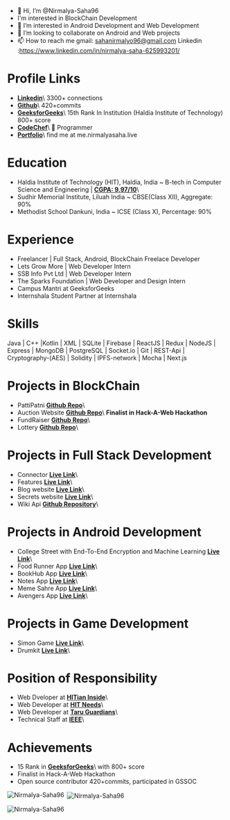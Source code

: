 - 👋 Hi, I’m @Nirmalya-Saha96
- I'm interested in BlockChain Development
- 👀 I’m interested in Android Development and Web Development
- 💞️ I’m looking to collaborate on Android and Web projects
- 📫 How to reach me gmail: sahanirmalyo96@gmail.com
Linkedin :https://www.linkedin.com/in/nirmalya-saha-625993201/

# Profile Links
- **[Linkedin](https://www.linkedin.com/in/nirmalya-saha-625993201/)**\  3300+ connections
- **[Github](https://github.com/Nirmalya-Saha96)**\  420+commits
- **[GeeksforGeeks](https://auth.geeksforgeeks.org/user/nirmalyasaha/practice/)**\  15th  Rank In Institution (Haldia Institute of Technology) 800+ score
- **[CodeChef](https://www.codechef.com/users/nirmalyasaha)**\  🌟 Programmer
- **[Portfolio](http://me.nirmalyasaha.live/)**\  find me at me.nirmalyasaha.live

# Education

- Haldia Institute of Technology (HIT), Haldia, India 
~ B-tech in Computer Science and Engineering | **[CGPA: 9.97/10](https://drive.google.com/file/d/1FC8YYE8IfHs2aUhOUykQQIerY_gGpEDZ/view)**\
- Sudhir Memorial Institute, Liluah India
~ CBSE(Class XII), Aggregate: 90%
- Methodist School Dankuni, India 
~ ICSE (Class X), Percentage: 90%


# Experience

- Freelancer | Full Stack, Android, BlockChain Freelace Developer
- Lets Grow More | Web Developer Intern   
- SSB Info Pvt Ltd | Web Developer Intern
- The Sparks Foundation | Web Developer and Design Intern
- Campus Mantri at GeeksforGeeks	
- Internshala Student Partner at Internshala	

# Skills
Java | C++ |Kotlin | XML | SQLite | Firebase | ReactJS | Redux | NodeJS | Express | MongoDB | PostgreSQL | Socket.io | Git | REST-Api | Cryptography-(AES) | Solidity
| IPFS-network | Mocha | Next.js

# Projects in BlockChain
- PattiPatni   **[Github Repo](https://github.com/Nirmalya-Saha96/PattiPatni)**\   
- Auction Website **[Github Repo](https://github.com/Nirmalya-Saha96/CodeLinking)**\  **Finalist in Hack-A-Web Hackathon**
- FundRaiser **[Github Repo](https://github.com/Nirmalya-Saha96/FundRaiser)**\
- Lottery **[Github Repo](https://github.com/Nirmalya-Saha96/Lottery)**\

# Projects  in  Full Stack Development

- Connector   **[Live Link](https://nirmalyo-connectordevelopers.herokuapp.com/)**\   
- Features    **[Live Link](https://nirmalyo-features.herokuapp.com/)**\   
- Blog website  **[Live Link](https://gentle-beach-59251.herokuapp.com/)**\   
- Secrets website   **[Live Link](https://morning-cliffs-64096.herokuapp.com/)**\  
- Wiki Api     **[Github Repository](https://github.com/Nirmalya-Saha96/Wiki-api)**\

# Projects in Android Development

- College Street with End-To-End Encryption and Machine Learning  **[Live Link]( https://www.linkedin.com/posts/nirmalya-saha-625993201_cryptography-machinelearnig-searchengine-activity-6861649646620618752-hr6C/)**\ 
- Food Runner App   **[Live Link](https://www.linkedin.com/posts/nirmalya-saha-625993201_androiddevelopment-android-app-activity-6771681627237081088--evJ)**\  
- BookHub App **[Live Link](https://www.linkedin.com/posts/nirmalya-saha-625993201_androiddevelopment-activity-6763902711118270465-Phlm)**\   
- Notes App     **[Live Link](https://www.linkedin.com/posts/nirmalya-saha-625993201_androiddevelopment-activity-6764974726084382720-K9UM)**\   
- Meme Sahre App  **[Live Link](https://www.linkedin.com/posts/nirmalya-saha-625993201_android-app-activity-6763896813993951232-osPh)**\   
- Avengers App  **[Live Link](https://www.linkedin.com/posts/nirmalya-saha-625993201_androiddevelopment-activity-6760440539159560192-Z_Wx)**\   

# Projects in Game Development

- Simon Game  **[Live Link](https://nirmalya-saha96.github.io/simon/)**\   
- Drumkit     **[Live Link](https://nirmalya-saha96.github.io/Drumkit/)**\   

# Position of Responsibility

- Web Dveloper at **[HITian Inside](https://www.linkedin.com/posts/nirmalya-saha-625993201_activity-6822601727884214272-V2Oi/)**\
- Web Developer at **[HIT Needs](https://www.instagram.com/p/CRifu87BfoT/?utm_source=ig_web_copy_link)**\
- Web Developer at **[Taru Guardians](https://www.linkedin.com/posts/nirmalya-saha-625993201_team-webdevelopment-congratulations-activity-6818430613234737152-vhJn/)**\
- Technical Staff at **[IEEE](https://www.facebook.com/ieeehit/photos/pcb.5017552111620858/5017551831620886)**\

# Achievements

- 15 Rank in **[GeeksforGeeks](https://auth.geeksforgeeks.org/user/nirmalyasaha/practice/)**\ with 800+ score
- Finalist in Hack-A-Web Hackathon
- Open source contributor 420+commits, participated in GSSOC


<p><img align="left" src="https://github-readme-stats.vercel.app/api/top-langs?username=Nirmalya-Saha96&show_icons=true&locale=en&layout=compact" alt="Nirmalya-Saha96" /></p>

<p>&nbsp;<img align="center" src="https://github-readme-stats.vercel.app/api?username=Nirmalya-Saha96&show_icons=true&locale=en" alt="Nirmalya-Saha96" /></p>

<p><img align="center" src="https://github-readme-streak-stats.herokuapp.com/?user=Nirmalya-Saha96&" alt="Nirmalya-Saha96" /></p>

